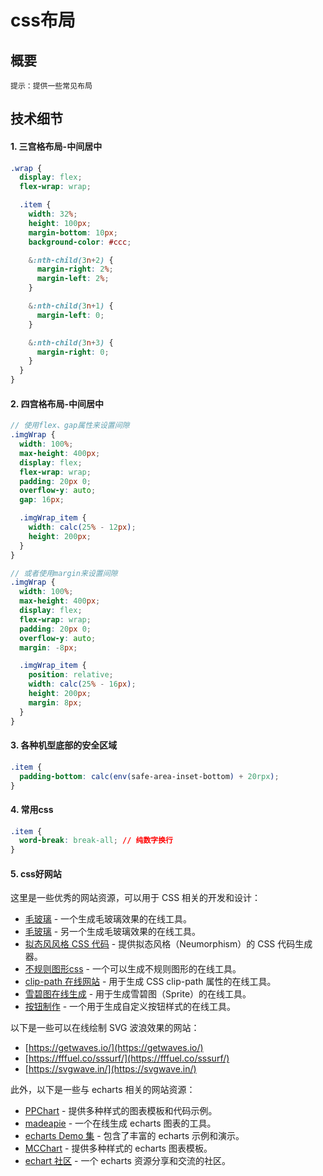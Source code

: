 # css布局

## 概要
`提示：提供一些常见布局`

## 技术细节
#### 1. 三宫格布局-中间居中
```scss
.wrap {
  display: flex;
  flex-wrap: wrap;

  .item {
    width: 32%;
    height: 100px;
    margin-bottom: 10px;
    background-color: #ccc;

    &:nth-child(3n+2) {
      margin-right: 2%;
      margin-left: 2%;
    }

    &:nth-child(3n+1) {
      margin-left: 0;
    }

    &:nth-child(3n+3) {
      margin-right: 0;
    }
  }
}
```

#### 2. 四宫格布局-中间居中
```scss
// 使用flex、gap属性来设置间隙
.imgWrap {
  width: 100%;
  max-height: 400px;
  display: flex;
  flex-wrap: wrap;
  padding: 20px 0;
  overflow-y: auto;
  gap: 16px;

  .imgWrap_item {
    width: calc(25% - 12px);
    height: 200px;
  }
}

// 或者使用margin来设置间隙
.imgWrap {
  width: 100%;
  max-height: 400px;
  display: flex;
  flex-wrap: wrap;
  padding: 20px 0;
  overflow-y: auto;
  margin: -8px;

  .imgWrap_item {
    position: relative;
    width: calc(25% - 16px);
    height: 200px;
    margin: 8px;
  }
}
```

#### 3. 各种机型底部的安全区域
```css
.item {
  padding-bottom: calc(env(safe-area-inset-bottom) + 20rpx);
}
```

#### 4. 常用css
```css
.item {
  word-break: break-all; // 纯数字换行
}
```

#### 5. css好网站
这里是一些优秀的网站资源，可以用于 CSS 相关的开发和设计：
- [毛玻璃](http://tool.mkblog.cn/glassmorphism/) - 一个生成毛玻璃效果的在线工具。
- [毛玻璃](https://glassgenerator.netlify.app/) - 另一个生成毛玻璃效果的在线工具。
- [拟态风风格 CSS 代码](http://tool.mkblog.cn/neumorphism/#e0e0e0) - 提供拟态风格（Neumorphism）的 CSS 代码生成器。
- [不规则图形css](https://csstrick.alipay.com/) - 一个可以生成不规则图形的在线工具。
- [clip-path 在线网站](http://tools.jb51.net/code/css3path) - 用于生成 CSS clip-path 属性的在线工具。
- [雪碧图在线生成](https://www.toptal.com/developers/css/sprite-generator) - 用于生成雪碧图（Sprite）的在线工具。
- [按钮制作](https://cssbuttongenerator.com/) - 一个用于生成自定义按钮样式的在线工具。
  
以下是一些可以在线绘制 SVG 波浪效果的网站：
- [https://getwaves.io/](https://getwaves.io/)
- [https://fffuel.co/sssurf/](https://fffuel.co/sssurf/)
- [https://svgwave.in/](https://svgwave.in/)
  
此外，以下是一些与 echarts 相关的网站资源：
- [PPChart](http://www.ppchart.com/#/) - 提供多种样式的图表模板和代码示例。
- [madeapie](https://madeapie.com/#/) - 一个在线生成 echarts 图表的工具。
- [echarts Demo 集](https://www.isqqw.com/) - 包含了丰富的 echarts 示例和演示。
- [MCChart](http://echarts.zhangmuchen.top/#/index) - 提供多种样式的 echarts 图表模板。
- [echart 社区](https://www.makeapie.cn/echarts) - 一个 echarts 资源分享和交流的社区。

